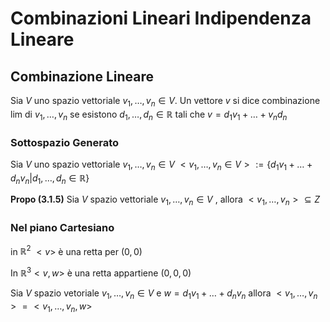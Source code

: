 # Combinazioni Lineari Indipendenza Lineare


## Combinazione Lineare

Sia $V$ uno spazio vettoriale $v_1,\dots,v_n \in V$. Un vettore $v$ si dice combinazione lim di $v_1,\dots,v_n$ se esistono $d_1,\dots,d_n\in\mathbb{R}$ tali che $v=d_1v_1+\dots+v_nd_n$

### Sottospazio Generato

Sia $V$ uno spazio vettoriale $v_1,\dots,v_n \in V$ $<v_1,\dots,v_n \in V>:=\{d_1v_1+\dots+d_nv_n|d_1,\dots,d_n \in \mathbb{R}\}$

**Propo (3.1.5)** Sia $V$ spazio vettoriale $v_1,\dots,v_n\in V$ , allora $<v_1,\dots,v_n> \subseteq Z$




### Nel piano Cartesiano


in $\mathbb{R}^2$  $<v>$ è una retta per $(0,0)$  

In $\mathbb{R}^3<v,w>$ è una retta appartiene $(0,0,0)$  



Sia $V$ spazio vetoriale $v_1,\dots,v_n \in V$ e $w= d_1v_1+\dots+d_nv_n$ allora $<v_1,\dots,v_n>=<v_1,\dots,v_n,w>$




